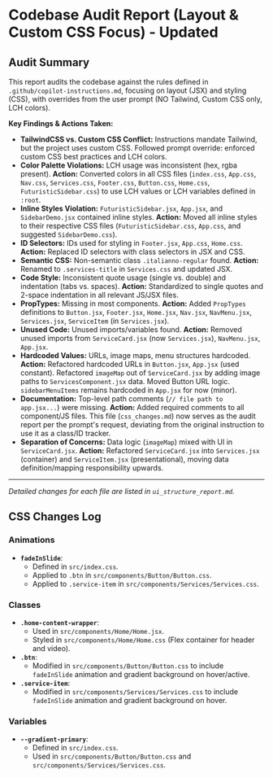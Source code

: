 # Codebase Audit Report (Layout & Custom CSS Focus) - Updated

## Audit Summary

This report audits the codebase against the rules defined in `.github/copilot-instructions.md`, focusing on layout (JSX) and styling (CSS), with overrides from the user prompt (NO Tailwind, Custom CSS only, LCH colors).

**Key Findings & Actions Taken:**

*   **TailwindCSS vs. Custom CSS Conflict:** Instructions mandate Tailwind, but the project uses custom CSS. Followed prompt override: enforced custom CSS best practices and LCH colors.
*   **Color Palette Violations:** LCH usage was inconsistent (hex, rgba present). **Action:** Converted colors in all CSS files (`index.css`, `App.css`, `Nav.css`, `Services.css`, `Footer.css`, `Button.css`, `Home.css`, `FuturisticSidebar.css`) to use LCH values or LCH variables defined in `:root`.
*   **Inline Styles Violation:** `FuturisticSidebar.jsx`, `App.jsx`, and `SidebarDemo.jsx` contained inline styles. **Action:** Moved all inline styles to their respective CSS files (`FuturisticSidebar.css`, `App.css`, and suggested `SidebarDemo.css`).
*   **ID Selectors:** IDs used for styling in `Footer.jsx`, `App.css`, `Home.css`. **Action:** Replaced ID selectors with class selectors in JSX and CSS.
*   **Semantic CSS:** Non-semantic class `.italianno-regular` found. **Action:** Renamed to `.services-title` in `Services.css` and updated JSX.
*   **Code Style:** Inconsistent quote usage (single vs. double) and indentation (tabs vs. spaces). **Action:** Standardized to single quotes and 2-space indentation in all relevant JS/JSX files.
*   **PropTypes:** Missing in most components. **Action:** Added `PropTypes` definitions to `Button.jsx`, `Footer.jsx`, `Home.jsx`, `Nav.jsx`, `NavMenu.jsx`, `Services.jsx`, `ServiceItem` (in `Services.jsx`).
*   **Unused Code:** Unused imports/variables found. **Action:** Removed unused imports from `ServiceCard.jsx` (now `Services.jsx`), `NavMenu.jsx`, `App.jsx`.
*   **Hardcoded Values:** URLs, image maps, menu structures hardcoded. **Action:** Refactored hardcoded URLs in `Button.jsx`, `App.jsx` (used constant). Refactored `imageMap` out of `ServiceCard.jsx` by adding image paths to `ServicesComponent.jsx` data. Moved Button URL logic. `sidebarMenuItems` remains hardcoded in `App.jsx` for now (minor).
*   **Documentation:** Top-level path comments (`// file path to app.jsx...`) were missing. **Action:** Added required comments to all component/JS files. This file (`css_changes.md`) now serves as the audit report per the prompt's request, deviating from the original instruction to use it as a class/ID tracker.
*   **Separation of Concerns:** Data logic (`imageMap`) mixed with UI in `ServiceCard.jsx`. **Action:** Refactored `ServiceCard.jsx` into `Services.jsx` (container) and `ServiceItem.jsx` (presentational), moving data definition/mapping responsibility upwards.

---

*Detailed changes for each file are listed in `ui_structure_report.md`.*

## CSS Changes Log

### Animations

-   **`fadeInSlide`**:
    -   Defined in `src/index.css`.
    -   Applied to `.btn` in `src/components/Button/Button.css`.
    -   Applied to `.service-item` in `src/components/Services/Services.css`.

### Classes

-   **`.home-content-wrapper`**:
    -   Used in `src/components/Home/Home.jsx`.
    -   Styled in `src/components/Home/Home.css` (Flex container for header and video).
-   **`.btn`**:
    -   Modified in `src/components/Button/Button.css` to include `fadeInSlide` animation and gradient background on hover/active.
-   **`.service-item`**:
    -   Modified in `src/components/Services/Services.css` to include `fadeInSlide` animation and gradient background on hover.

### Variables

-   **`--gradient-primary`**:
    -   Defined in `src/index.css`.
    -   Used in `src/components/Button/Button.css` and `src/components/Services/Services.css`.
